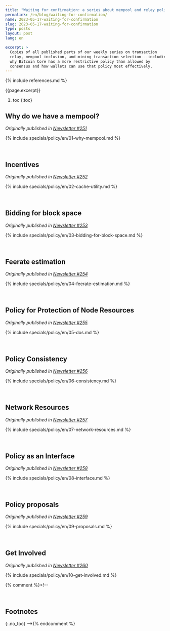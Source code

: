 ```yaml
---
title: "Waiting for confirmation: a series about mempool and relay policy"
permalink: /en/blog/waiting-for-confirmation/
name: 2023-05-17-waiting-for-confirmation
slug: 2023-05-17-waiting-for-confirmation
type: posts
layout: post
lang: en

excerpt: >
  Copies of all published parts of our weekly series on transaction
  relay, mempool inclusion, and mining transaction selection---including
  why Bitcoin Core has a more restrictive policy than allowed by
  consensus and how wallets can use that policy most effectively.
---
```

<style>
/* put a little extra space between the H2s to maybe help
 * readers understand each of these was originally published independently
 * of the others */
h2:not(:first-of-type) { margin-top: 3em; }
</style>

{% include references.md %}

{{page.excerpt}}

1. toc
{:toc}

## Why do we have a mempool?

*Originally published in [Newsletter #251](/en/newsletters/2023/05/17/#waiting-for-confirmation-1-why-do-we-have-a-mempool)*

{% include specials/policy/en/01-why-mempool.md %}

## Incentives

*Originally published in [Newsletter #252](/en/newsletters/2023/05/24/#waiting-for-confirmation-2-incentives)*

{% include specials/policy/en/02-cache-utility.md %}

## Bidding for block space

*Originally published in [Newsletter #253](/en/newsletters/2023/05/31/#waiting-for-confirmation-3-bidding-for-block-space)*

{% include specials/policy/en/03-bidding-for-block-space.md %}

## Feerate estimation

*Originally published in [Newsletter #254](/en/newsletters/2023/06/07/#waiting-for-confirmation-4-feerate-estimation)*

{% include specials/policy/en/04-feerate-estimation.md %}

## Policy for Protection of Node Resources

*Originally published in [Newsletter
#255](/en/newsletters/2023/06/14/#waiting-for-confirmation-5-policy-for-protection-of-node-resources)*

{% include specials/policy/en/05-dos.md %}

## Policy Consistency

*Originally published in [Newsletter #256](/en/newsletters/2023/06/21/#waiting-for-confirmation-6-policy-consistency)*

{% include specials/policy/en/06-consistency.md %}

## Network Resources

*Originally published in [Newsletter #257](/en/newsletters/2023/06/28/#waiting-for-confirmation-7-network-resources)*

{% include specials/policy/en/07-network-resources.md %}

## Policy as an Interface

*Originally published in [Newsletter #258](/en/newsletters/2023/07/05/#waiting-for-confirmation-8-policy-as-an-interface)*

{% include specials/policy/en/08-interface.md %}

## Policy proposals

*Originally published in [Newsletter #259](/en/newsletters/2023/07/12/#waiting-for-confirmation-9-policy-proposals)*

{% include specials/policy/en/09-proposals.md %}

## Get Involved

*Originally published in [Newsletter #260](/en/newsletters/2023/07/19/#waiting-for-confirmation-10-get-involved)*

{% include specials/policy/en/10-get-involved.md %}

{% comment %}<!--
## Footnotes
{:.no_toc}
-->{% endcomment %}
